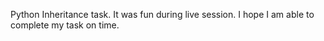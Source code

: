 Python Inheritance task.
It was fun during live session.
I hope I am able to complete my task on time.